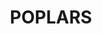---
layout: gallery
title: POPLARS
gallery:

- src: IMG_9287.jpg
  title: Sunset
  width: 80
  height: 70
  media: Oil on canvas
  year: 2014

- src: IMG_9288.jpg
  title: Poplars
  width: 80
  height: 80
  media: Oil on canvas
  year: 2014

- src: IMG_9295.jpg
  title: Green
  width: 70
  height: 70
  media: Oil on canvas
  year: 2014

- src: IMG_9309.jpg
  title: The one in the field
  width: 80
  height: 70
  media: Oil on canvas
  year: 2014

- src: IMG_9319.jpg
  title: Poplars(2)
  width: 60
  height: 60
  media: Textile
  year: 2014

- src: IMG_9326.jpg
  title: The daylight
  width: 60
  height: 70
  media: Oil on canvas
  year: 2014

- src: IMG_9348.jpg
  title: Poplars (3)
  width: 60
  height: 50
  media: Oil on canvas
  year: 2014

- src: IMG_9386.jpg
  title: Poplars(4)
  width: 40
  height: 50
  media: Oil on canvas
  year: 2014

- src: IMG_9413.jpg
  title: Poplars (3)
  width: 30
  height: 30
  media: Oil on canvas
  year: 2014

 
---